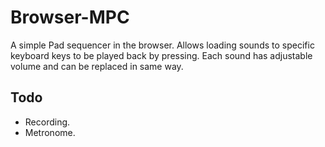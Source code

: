# Browser-MPC
A simple Pad sequencer in the browser. Allows loading sounds to specific keyboard keys to be played back by pressing. Each sound has adjustable volume and can be replaced in same way.

## Todo
- Recording.
- Metronome.
